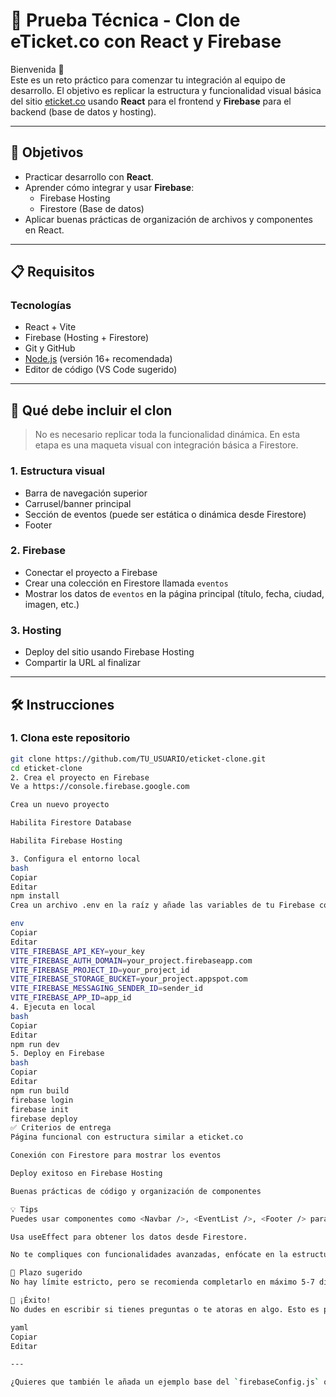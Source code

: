 # 🚀 Prueba Técnica - Clon de eTicket.co con React y Firebase

Bienvenida 👋  
Este es un reto práctico para comenzar tu integración al equipo de desarrollo. El objetivo es replicar la estructura y funcionalidad visual básica del sitio [eticket.co](https://www.eticket.co) usando **React** para el frontend y **Firebase** para el backend (base de datos y hosting).

---

## 🎯 Objetivos

- Practicar desarrollo con **React**.
- Aprender cómo integrar y usar **Firebase**:
  - Firebase Hosting
  - Firestore (Base de datos)
- Aplicar buenas prácticas de organización de archivos y componentes en React.

---

## 📋 Requisitos

### Tecnologías

- React + Vite
- Firebase (Hosting + Firestore)
- Git y GitHub
- [Node.js](https://nodejs.org/) (versión 16+ recomendada)
- Editor de código (VS Code sugerido)

---

## 🧩 Qué debe incluir el clon

> No es necesario replicar toda la funcionalidad dinámica. En esta etapa es una maqueta visual con integración básica a Firestore.

### 1. Estructura visual

- Barra de navegación superior
- Carrusel/banner principal
- Sección de eventos (puede ser estática o dinámica desde Firestore)
- Footer

### 2. Firebase

- Conectar el proyecto a Firebase
- Crear una colección en Firestore llamada `eventos`
- Mostrar los datos de `eventos` en la página principal (título, fecha, ciudad, imagen, etc.)

### 3. Hosting

- Deploy del sitio usando Firebase Hosting
- Compartir la URL al finalizar

---

## 🛠️ Instrucciones

### 1. Clona este repositorio

```bash
git clone https://github.com/TU_USUARIO/eticket-clone.git
cd eticket-clone
2. Crea el proyecto en Firebase
Ve a https://console.firebase.google.com

Crea un nuevo proyecto

Habilita Firestore Database

Habilita Firebase Hosting

3. Configura el entorno local
bash
Copiar
Editar
npm install
Crea un archivo .env en la raíz y añade las variables de tu Firebase config:

env
Copiar
Editar
VITE_FIREBASE_API_KEY=your_key
VITE_FIREBASE_AUTH_DOMAIN=your_project.firebaseapp.com
VITE_FIREBASE_PROJECT_ID=your_project_id
VITE_FIREBASE_STORAGE_BUCKET=your_project.appspot.com
VITE_FIREBASE_MESSAGING_SENDER_ID=sender_id
VITE_FIREBASE_APP_ID=app_id
4. Ejecuta en local
bash
Copiar
Editar
npm run dev
5. Deploy en Firebase
bash
Copiar
Editar
npm run build
firebase login
firebase init
firebase deploy
✅ Criterios de entrega
Página funcional con estructura similar a eticket.co

Conexión con Firestore para mostrar los eventos

Deploy exitoso en Firebase Hosting

Buenas prácticas de código y organización de componentes

💡 Tips
Puedes usar componentes como <Navbar />, <EventList />, <Footer /> para estructurar tu proyecto.

Usa useEffect para obtener los datos desde Firestore.

No te compliques con funcionalidades avanzadas, enfócate en la estructura general y conexión con Firebase.

📅 Plazo sugerido
No hay límite estricto, pero se recomienda completarlo en máximo 5-7 días. ¡Tómatelo como una oportunidad de aprendizaje! 💪

🙌 ¡Éxito!
No dudes en escribir si tienes preguntas o te atoras en algo. Esto es para que aprendas y te familiarices con las herramientas que usamos día a día.

yaml
Copiar
Editar

---

¿Quieres que también le añada un ejemplo base del `firebaseConfig.js` o alguna plantilla inicial con Vite y Firebase ya c
